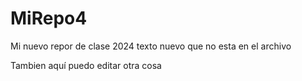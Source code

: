 # MiRepo4
Mi nuevo repor de clase 2024
texto nuevo que no esta en el archivo

Tambien aquí puedo editar
otra cosa
